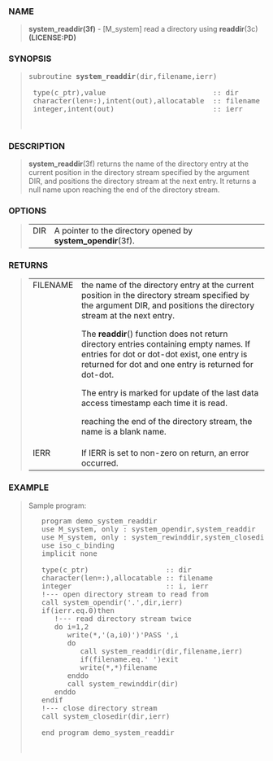 <?
<body>
  <div id="Container">
    <div id="Content">
      <div class="c140"></div><a name="0"></a>

      <h3><a name="0">NAME</a></h3>

      <blockquote>
        <b>system_readdir(3f)</b> - [M_system] read a directory using <b>readdir</b>(3c) <b>(LICENSE:PD)</b>
      </blockquote><a name="contents" id="contents"></a>

      <h3><a name="8">SYNOPSIS</a></h3>

      <blockquote>
        <pre>
subroutine <b>system_readdir</b>(dir,filename,ierr)
<br /> type(c_ptr),value                         :: dir
 character(len=:),intent(out),allocatable  :: filename
 integer,intent(out)                       :: ierr
<br />
</pre>
      </blockquote><a name="2"></a>

      <h3><a name="2">DESCRIPTION</a></h3>

      <blockquote>
        <p><b>system_readdir</b>(3f) returns the name of the directory entry at the current position in the directory stream specified by the argument DIR,
        and positions the directory stream at the next entry. It returns a null name upon reaching the end of the directory stream.</p>
      </blockquote><a name="3"></a>

      <h3><a name="3">OPTIONS</a></h3>

      <blockquote>
        <table cellpadding="3">
          <tr valign="top">
            <td class="c141" width="6%" nowrap="nowrap">DIR</td>

            <td valign="bottom">A pointer to the directory opened by <b>system_opendir</b>(3f).</td>
          </tr>
        </table>
      </blockquote><a name="4"></a>

      <h3><a name="4">RETURNS</a></h3>

      <blockquote>
        <table cellpadding="3">
          <tr valign="top">
            <td class="c141" colspan="1">FILENAME</td>
            <td>
              the name of the directory entry at the current position in the directory stream specified by the argument DIR, and positions the directory
              stream at the next entry.

              <p>The <b>readdir</b>() function does not return directory entries containing empty names. If entries for dot or dot-dot exist, one entry is
              returned for dot and one entry is returned for dot-dot.</p>

              <p>The entry is marked for update of the last data access timestamp each time it is read.</p>

              <p>reaching the end of the directory stream, the name is a blank name.</p>
            </td>
          </tr>

          <tr valign="top">
            <td class="c141" width="6%" nowrap="nowrap">IERR</td>

            <td valign="bottom">If IERR is set to non-zero on return, an error occurred.</td>
          </tr>
        </table>
      </blockquote><a name="5"></a>

      <h3><a name="5">EXAMPLE</a></h3>

      <blockquote>
        Sample program:
        <pre>
   program demo_system_readdir
   use M_system, only : system_opendir,system_readdir
   use M_system, only : system_rewinddir,system_closedir
   use iso_c_binding
   implicit none
<br />   type(c_ptr)                  :: dir
   character(len=:),allocatable :: filename
   integer                      :: i, ierr
   !--- open directory stream to read from
   call system_opendir('.',dir,ierr)
   if(ierr.eq.0)then
      !--- read directory stream twice
      do i=1,2
         write(*,'(a,i0)')'PASS ',i
         do
            call system_readdir(dir,filename,ierr)
            if(filename.eq.' ')exit
            write(*,*)filename
         enddo
         call system_rewinddir(dir)
      enddo
   endif
   !--- close directory stream
   call system_closedir(dir,ierr)
<br />   end program demo_system_readdir
<br />
</pre>
      </blockquote><a name="6"></a>
    </div>
  </div>
</body>
